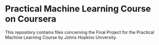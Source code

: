 Practical Machine Learning Course on Coursera
====================================================================

This repository contains files concerning the Final Project for the Practical Machine Learning Course by Johns Hopkins University.